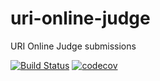 # uri-online-judge
URI Online Judge submissions

[![Build Status](https://travis-ci.org/diegourban/uri-online-judge.svg?branch=master)](https://travis-ci.org/diegourban/uri-online-judge)
[![codecov](https://codecov.io/gh/diegourban/uri-online-judge/branch/master/graph/badge.svg)](https://codecov.io/gh/diegourban/uri-online-judge)

